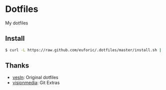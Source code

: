 
# Dotfiles
My dotfiles

## Install
```bash
$ curl -L https://raw.github.com/euforic/.dotfiles/master/install.sh | sh
```

## Thanks
- [vesln](https://github.com/vesln/.dotfiles): Original dotfiles
- [visionmedia](https://github.com/visionmedia/git-extras): Git Extras